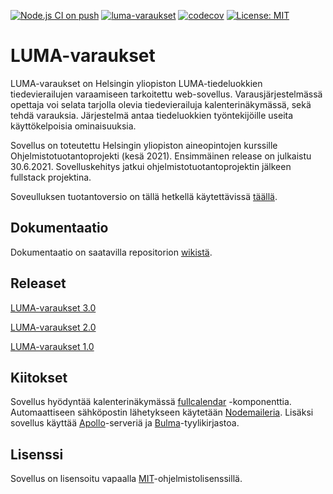 [![Node.js CI on push](https://github.com/lumawelhot/Luma-varaukset/actions/workflows/node-ci-push.yml/badge.svg?branch=main)](https://github.com/lumawelhot/Luma-varaukset/actions/workflows/node-ci-push.yml)
[![luma-varaukset](https://img.shields.io/endpoint?url=https://dashboard.cypress.io/badge/simple/qwar56/main&style=flat&logo=cypress)](https://dashboard.cypress.io/projects/qwar56/runs)
[![codecov](https://codecov.io/gh/lumawelhot/Luma-varaukset/branch/main/graph/badge.svg?token=MKjBJz1234)](https://codecov.io/gh/lumawelhot/Luma-varaukset)
[![License: MIT](https://img.shields.io/badge/License-MIT-yellow.svg)](https://opensource.org/licenses/MIT)

# LUMA-varaukset

LUMA-varaukset on Helsingin yliopiston LUMA-tiedeluokkien tiedevierailujen varaamiseen tarkoitettu web-sovellus. Varausjärjestelmässä opettaja voi selata tarjolla olevia tiedevierailuja kalenterinäkymässä, sekä tehdä varauksia. Järjestelmä antaa tiedeluokkien työntekijöille useita käyttökelpoisia ominaisuuksia.

Sovellus on toteutettu Helsingin yliopiston aineopintojen kurssille Ohjelmistotuotantoprojekti (kesä 2021). Ensimmäinen release on julkaistu 30.6.2021. Sovelluskehitys jatkui ohjelmistotuotantoprojektin jälkeen fullstack projektina.

Soveulluksen tuotantoversio on tällä hetkellä käytettävissä [täällä](https://luma-varaukset.cs.helsinki.fi/).

## Dokumentaatio

Dokumentaatio on saatavilla repositorion [wikistä](https://github.com/lumawelhot/Luma-varaukset/wiki).

## Releaset

[LUMA-varaukset 3.0](https://github.com/lumawelhot/Luma-varaukset/releases/tag/v3.0)

[LUMA-varaukset 2.0](https://github.com/lumawelhot/Luma-varaukset/releases/tag/v2.0)

[LUMA-varaukset 1.0](https://github.com/lumawelhot/Luma-varaukset/releases/tag/v1.0)

## Kiitokset

Sovellus hyödyntää kalenterinäkymässä [fullcalendar](https://fullcalendar.io/) -komponenttia. Automaattiseen sähköpostin lähetykseen käytetään [Nodemaileria](https://nodemailer.com/about/). Lisäksi sovellus käyttää [Apollo](https://www.apollographql.com/docs/apollo-server/)-serveriä ja [Bulma](https://bulma.io/)-tyylikirjastoa.

## Lisenssi

Sovellus on lisensoitu vapaalla [MIT](LICENSE.md)-ohjelmistolisenssillä.
